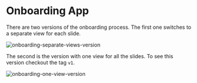# Onboarding App

There are two versions of the onboarding process. The first one switches to a separate view for each slide.

![onboarding-separate-views-version](https://github.com/kirpichonok/OnboardingApp/assets/110284165/2182cdec-1874-4acc-a5e1-95ccf5f349e8)

The second is the version with one view for all the slides. To see this version checkout the tag `v1`.

![onboarding-one-view-version](https://github.com/kirpichonok/OnboardingApp/assets/110284165/1a704946-4f6a-4355-b4c5-25e542f0eb98)
